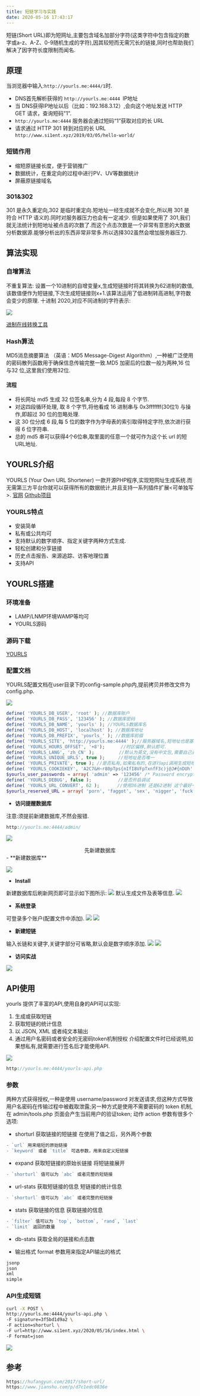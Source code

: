 ```yaml
---
title: 短链学习与实践
date: 2020-05-16 17:43:17
---
```

短链(Short URL)即为短网址,主要包含域名加部分字符(这类字符中包含指定的数字或a-z、A-Z、0-9随机生成的字符),因其较短而无需冗长的链接,同时也帮助我们解决了因字符长度限制而闻名.

## 原理
当浏览器中输入:```http://yourls.me:4444/1```时.
* DNS首先解析获得的 ```http://yourls.me:4444 ```IP地址
* 当 DNS获得IP地址以后（比如：192.168.3.12）,会向这个地址发送 HTTP GET 请求，查询短码"1".
* ```http://yourls.me:4444``` 服务器会通过短码“1”获取对应的长 URL
* 请求通过 HTTP 301 转到对应的长 URL ```http://www.si1ent.xyz/2019/03/05/hello-world/```

### 短链作用
* 缩短原链接长度，便于营销推广
* 数据统计，在重定向的过程中进行PV、UV等数据统计
* 屏蔽原链接域名

### 301&302
301 是永久重定向,302 是临时重定向.短地址一经生成就不会变化,所以用 301 是符合 HTTP 语义的.同时对服务器压力也会有一定减少. 但是如果使用了 301,我们就无法统计到短地址被点击的次数了.而这个点击次数是一个非常有意思的大数据分析数据源.能够分析出的东西非常非常多.所以选择302虽然会增加服务器压力.
## 算法实现
### 自增算法
不重复算法:
设置一个10进制的自增变量x,生成短链接时将其转换为62进制的数值,该数值便作为短链接,下次生成短链接则x+1.该算法运用了低进制转高进制,字符数会变少的原理.
十进制 2020,对应不同进制的字符表示:

![](/images/short_url/jinzhi.png)

[进制在线转换工具](https://tool.lu/hexconvert/)
### Hash算法
MD5消息摘要算法 （英语：MD5 Message-Digest Algorithm）,一种被广泛使用的密码散列函数用于确保信息传输完整一致.MD5 加密后的位数一般为两种,16 位与32 位,这里我们使用32位.
#### 流程

* 将长网址 md5 生成 32 位签名串,分为 4 段,每段 8 个字节.
* 对这四段循环处理, 取 8 个字节,将他看成 16 进制串与 0x3fffffff(30位1) 与操作,即超过 30 位的忽略处理.
* 这 30 位分成 6 段,每 5 位的数字作为字母表的索引取得特定字符,依次进行获得 6 位字符串.
* 总的 md5 串可以获得4个6位串,取里面的任意一个就可作为这个长 url 的短URL地址.

## YOURLS介绍
YOURLS (Your Own URL Shortener) 一款开源PHP程序,实现短网址生成系统.而无需第三方平台你就可以获得所有的数据统计,并且支持一系列插件扩展<可单独写>.
[官网](https://yourls.org/)
[Github项目](https://github.com/YOURLS/YOURLS)

### YOURLS特点
* 安装简单
* 私有或公共均可
* 支持默认的数字顺序、指定关键字两种方式生成.
* 轻松创建和分享链接
* 历史点击报告、来源追踪、访客地理位置
* 支持API

## YOURLS搭建
### 环境准备
* LAMP/LNMP环境WAMP等均可
* YOURLS源码

### 源码下载
[YOURLS](https://github.com/YOURLS/YOURLS)

### 配置文档
YOURLS配置文档在user目录下的config-sample.php内,提前拷贝并修改文件为config.php.

![](/images/short_url/config.png)
```PHP
define( 'YOURLS_DB_USER', 'root' ); //数据库账户
define( 'YOURLS_DB_PASS', '123456' ); //数据库密码
define( 'YOURLS_DB_NAME', 'yourls' ); //YOURLS数据库名
define( 'YOURLS_DB_HOST', 'localhost' ); //数据库地址
define( 'YOURLS_DB_PREFIX', 'yourls_' ); //数据库前缀
define( 'YOURLS_SITE', 'http://yourls.me:4444' );//服务器域名,短地址也是基于这个生成,一定不能写错,不然会报错.
define( 'YOURLS_HOURS_OFFSET', '+8'); 　　　//时区偏移,默认即可.
define( 'YOURLS_LANG', 'zh_CN' ); 　　　　　//默认为英文,没有中文包,需要自己去 https://github.com/guox/yourls-zh_CN/下载,放到user/languages目录下
define( 'YOURLS_UNIQUE_URLS', true );　　　//短地址是否唯一
define( 'YOURLS_PRIVATE', true ); //是否私有,如果私有的,在进行api调用生成短地址时需要传递用户名和密码(默认即可)
define( 'YOURLS_COOKIEKEY', 'A2C7&H~r80pTps{nIfI8VFpTxnfF3c)j@J#{nDUh' );//加密cookie 去 http://yourls.org/cookie 获取
$yourls_user_passwords = array( 'admin' => '123456' /* Password encrypted by YOURLS */; //用户名=>密码 可填多个 登录成功后这里的明文密码会被加密 );
define( 'YOURLS_DEBUG', false );　　　　　　//是否开启调试
define( 'YOURLS_URL_CONVERT', 62 );　　　　//使用36进制 还是62进制 这个最好一开始设好不要修改，避免地址冲突，建议62进制
$yourls_reserved_URL = array( 'porn', 'faggot', 'sex', 'nigger', 'fuck', 'cunt', 'dick', //排除一下短地址，这些地址是不会生成的 );
```
- **访问提醒数据库**

注意:须提前新建数据库,不然会报错.
```PHP
http://yourls.me:4444/admin/
```
![](/images/short_url/db_error.png)

<center>先新建数据库</center>
- **新建数据库**

![](/images/short_url/create_yourls.png)

- **Install**

新建数据库后刷新网页即可显示如下图所示:
![](/images/short_url/install.png)
默认生成文件及表等信息.
![](/images/short_url/success_.png)

- **系统登录**

可登录多个账户(配置文件中添加).
![](/images/short_url/login.png)
![](/images/short_url/login_index.png)
- **新建短链**

输入长链和关键字,关键字部分可省略,默认会是数字顺序添加.
![](/images/short_url/url_create.png)
![](/images/short_url/short_urls.png)
- **访问实战**

![](/images/short_url/yourls.gif)

## API使用
yourls 提供了丰富的API,使用自身的API可以实现:
1. 生成或获取短链
2. 获取短链的统计信息
3. 以 JSON, XML 或者纯文本输出
4. 通过用户名密码或者安全的无密码token机制授权
介绍配置文件时已经说明,如果想私有,就需要进行签名后才能使用API.

![](/images/short_url/api.png)

```PHP
http://yourls.me:4444/yourls-api.php
```
### 参数
两种方式获得授权,一种是使用 username/password 对发送请求,但这种方式导致用户名密码在传输过程中被截取泄露;另一种方式是使用不需要密码的 token 机制,在 admin/tools.php 页面会产生当前用户的验证token;
动作 action 参数有很多个选项:
* shorturl 获取链接的短链接
在使用了值之后，另外两个参数

```PHP
- `url` 用来缩短的原始链接
- `keyword` 或者 `title` 可选参数，用来自定义短链接
```
* expand 获取短链接的原始长链接
将短链接展开

```PHP
- `shorturl` 值可以为 `abc` 或者完整的短链接
```
* url-stats 获取短链接的信息
短链接的统计信息

```PHP
- `shorturl` 值可以为 `abc` 或者完整的短链接
```
* stats 获取链接的信息
获取链接的信息

```PHP
- `filter` 值可以为 `top`, `bottom`, `rand`, `last`
- `limit` 返回的数量
```
* db-stats 获取全局的链接和点击数

* 输出格式 format 参数用来指定API输出的格式

```PHP
jsonp
json
xml
simple
```
### API生成短链
```BASH
curl -X POST \
http://yourls.me:4444/yourls-api.php \
-F signature=3f5bd1d9a2 \
-F action=shorturl \
-F url=http://www.si1ent.xyz/2020/05/16/index.html \
-F format=json
```
![](/images/short_url/curl.png)

## 参考
```PHP
https://hufangyun.com/2017/short-url/
https://www.jianshu.com/p/d7c1edc0836e
```